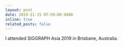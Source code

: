 ```yaml
---
layout: post
date: 2019-11-15 07:59:00-0400
inline: true
related_posts: false
---
```

I attended SIGGRAPH Asia 2019 in Brisbane, Australia.